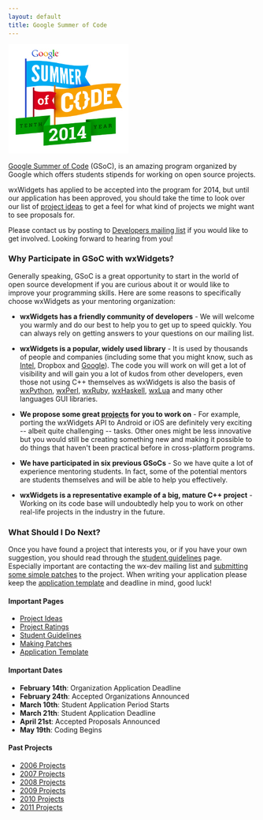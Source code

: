 ```yaml
---
layout: default
title: Google Summer of Code
---
```


<div class="pull-right">
    <img src="/gsoc/2014/logo.jpg" class="img-responsive" alt="Google Summer of Code 2014">
</div>

[Google Summer of Code][gsoc] (GSoC), is an amazing program organized by Google
which offers students stipends for working on open source projects.

wxWidgets has applied to be accepted into the program for 2014, but until our
application has been approved, you should take the time to look over our list
of [project ideas](/gsoc/projects/) to get a feel for what kind of projects we
might want to see proposals for.

Please contact us by posting to [Developers mailing list][lists] if you would
like to get involved. Looking forward to hearing from you!

[gsoc]: https://developers.google.com/open-source/soc/
[lists]: /support/mailing-lists/

### Why Participate in GSoC with wxWidgets?

Generally speaking, GSoC is a great opportunity to start in the world of open
source development if you are curious about it or would like to improve your
programming skills. Here are some reasons to specifically choose wxWidgets as
your mentoring organization:

- **wxWidgets has a friendly community of developers** -
    We will welcome you warmly and do our best to help you to get up to speed
    quickly. You can always rely on getting answers to your questions on
    our mailing list.

- **wxWidgets is a popular, widely used library** -
    It is used by thousands of people and companies (including some that you
    might know, such as [Intel](http://wxwidgets.blogspot.com/2012/08/did-you-know-that-intel-vtune-used.html),
    Dropbox and [Google](https://plus.google.com/+wxwidgets/posts/1ms9xR7nEDD)).
    The code you will work on will get a lot of visibility and will gain
    you a lot of kudos from other developers, even those not using C++
    themselves as wxWidgets is also the basis of
    [wxPython](http://www.wxpython.org/), [wxPerl](http://www.wxperl.it/),
    [wxRuby](http://wxruby.rubyforge.org/wiki/wiki.pl),
    [wxHaskell](http://www.haskell.org/haskellwiki/WxHaskell),
    [wxLua](http://wxlua.sourceforge.net/) and many other languages GUI
    libraries.

- **We propose some great [projects](2013) for you to work on** -
    For example, porting the wxWidgets API to Android or iOS are definitely very
    exciting -- albeit quite challenging -- tasks. Other ones might be less
    innovative but you would still be creating something new and making it
    possible to do things that haven't been practical before in cross-platform
    programs.

- **We have participated in six previous GSoCs** -
    So we have quite a lot of experience mentoring students. In fact, some of
    the potential mentors are students themselves and will be able to help you
    effectively.

- **wxWidgets is a representative example of a big, mature C++ project** -
    Working on its code base will undoubtedly help you to work on other
    real-life projects in the industry in the future.

### What Should I Do Next?

Once you have found a project that interests you, or if you have your own
suggestion, you should read through the [student guidelines](student-guidelines)
page. Especially important are contacting the wx-dev mailing list and
[submitting some simple patches](making-patches) to the project. When writing
your application please keep the [application template](application-template)
and deadline in mind, good luck!

<div class="row">
  <div class="col-sm-4">
    <h4>Important Pages</h4>
    <p>
      <ul>
        <li><a href="/gsoc/projects/">Project Ideas</a></li>
        <li><a href="/gsoc/project-ratings/">Project Ratings</a></li>
        <li><a href="/gsoc/student-guidelines/">Student Guidelines</a></li>
        <li><a href="/gsoc/making-patches/">Making Patches</a></li>
        <li><a href="/gsoc/application-template/">Application Template</a></li>
      </ul>
    </p>
  </div>
  <div class="col-sm-4">
    <h4>Important Dates</h4>
    <p>
      <ul>
        <li><strong>February 14th</strong>: Organization Application Deadline</li>
        <li><strong>February 24th</strong>: Accepted Organizations Announced</li>
        <li><strong>March 10th</strong>: Student Application Period Starts</li>
        <li><strong>March 21th</strong>: Student Application Deadline</li>
        <li><strong>April 21st</strong>: Accepted Proposals Announced</li>
        <li><strong>May 19th</strong>: Coding Begins</li>
      </ul>
    </p>
  </div>
  <div class="col-sm-4">
    <h4>Past Projects</h4>
    <p>
      <ul>
        <li><a href="/gsoc/2006/">2006 Projects</a></li>
        <li><a href="/gsoc/2007/">2007 Projects</a></li>
        <li><a href="/gsoc/2008/">2008 Projects</a></li>
        <li><a href="/gsoc/2009/">2009 Projects</a></li>
        <li><a href="/gsoc/2010/">2010 Projects</a></li>
        <li><a href="/gsoc/2011/">2011 Projects</a></li>
      </ul>
    </p>
  </div>
</div>
